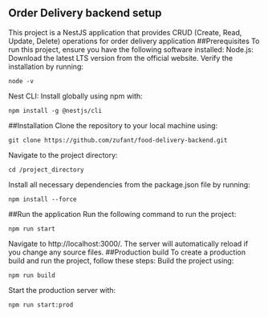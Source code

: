 

## Order Delivery backend setup
This project is a NestJS application that provides CRUD (Create, Read, Update, Delete) operations for order delivery application
##Prerequisites
To run this project, ensure you have the following software installed:
Node.js: Download the latest LTS version from the official website. Verify the installation by running:

```
node -v
```
Nest CLI: Install globally using npm with:
```
npm install -g @nestjs/cli
```
##Installation
Clone the repository to your local machine using:
```
git clone https://github.com/zufant/food-delivery-backend.git
```
Navigate to the project directory:
```
cd /project_directory
```
Install all necessary dependencies from the package.json file by running:
```
npm install --force
```
##Run the application
Run the following command to run the project:
```
npm run start
```
Navigate to http://localhost:3000/. The server will automatically reload if you change any source files.
##Production build
To create a production build and run the project, follow these steps:
Build the project using:
```
npm run build
```
Start the production server with:
```
npm run start:prod
```

